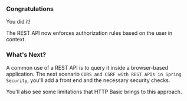### Congratulations

You did it!

The REST API now enforces authorization rules based on the user in context.

### What's Next?

A common use of a REST API is to query it inside a browser-based application.
The next scenario `CORS and CSRF with REST APIs in Spring Security`, you'll add a front end and the necessary security checks.

You'll also see some limitations that HTTP Basic brings to this approach.
